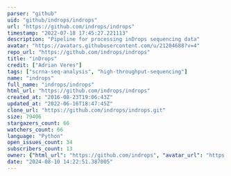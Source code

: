 ```yaml
---
parser: "github"
uid: "github/indrops/indrops"
url: "https://github.com/indrops/indrops"
timestamp: "2022-07-18 17:45:27.221113"
description: "Pipeline for processing inDrops sequencing data"
avatar: "https://avatars.githubusercontent.com/u/21204688?v=4"
repo_url: "https://github.com/indrops/indrops"
title: "inDrops"
credit: ["Adrian Veres"]
tags: ["scrna-seq-analysis", "high-throughput-sequencing"]
name: "indrops"
full_name: "indrops/indrops"
html_url: "https://github.com/indrops/indrops"
created_at: "2016-08-23T19:06:43Z"
updated_at: "2022-06-16T18:47:45Z"
clone_url: "https://github.com/indrops/indrops.git"
size: 79406
stargazers_count: 66
watchers_count: 66
language: "Python"
open_issues_count: 34
subscribers_count: 13
owner: {"html_url": "https://github.com/indrops", "avatar_url": "https://avatars.githubusercontent.com/u/21204688?v=4", "login": "indrops", "type": "Organization"}
date: "2024-08-10 14:22:51.387005"
---
```

